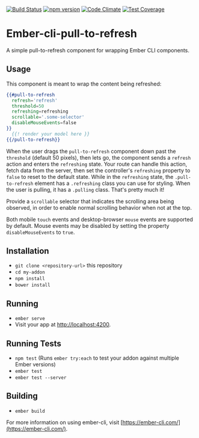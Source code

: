 [![Build Status](https://travis-ci.org/davidgoli/ember-cli-pull-to-refresh.svg?branch=master)](https://travis-ci.org/davidgoli/ember-cli-pull-to-refresh)
[![npm version](https://badge.fury.io/js/ember-cli-pull-to-refresh.svg)](https://badge.fury.io/js/ember-cli-pull-to-refresh)
[![Code Climate](https://codeclimate.com/github/davidgoli/ember-cli-pull-to-refresh/badges/gpa.svg)](https://codeclimate.com/github/davidgoli/ember-cli-pull-to-refresh)
[![Test Coverage](https://codeclimate.com/github/davidgoli/ember-cli-pull-to-refresh/badges/coverage.svg)](https://codeclimate.com/github/davidgoli/ember-cli-pull-to-refresh/coverage)

# Ember-cli-pull-to-refresh

A simple pull-to-refresh component for wrapping Ember CLI components.

## Usage

This component is meant to wrap the content being refreshed:

```hbs
{{#pull-to-refresh
  refresh='refresh'
  threshold=50
  refreshing=refreshing
  scrollable='.some-selector'
  disableMouseEvents=false
}}
  {{! render your model here }}
{{/pull-to-refresh}}
```

When the user drags the `pull-to-refresh` component down past the `threshold`
(default 50 pixels), then lets go, the component sends a `refresh` action and
enters the `refreshing` state. Your route can handle this action, fetch data
from the server, then set the controller's `refreshing` property to `false` to
reset to the default state. While in the `refreshing` state, the
`.pull-to-refresh` element has a `.refreshing` class you can use for styling.
When the user is pulling, it has a `.pulling` class. That's pretty much it!

Provide a `scrollable` selector that indicates the scrolling area being
observed, in order to enable normal scrolling behavior when not at the top.

Both mobile `touch` events and desktop-browser `mouse` events are supported by
default. Mouse events may be disabled by setting the property
`disableMouseEvents` to `true`.

## Installation

* `git clone <repository-url>` this repository
* `cd my-addon`
* `npm install`
* `bower install`

## Running

* `ember serve`
* Visit your app at [http://localhost:4200](http://localhost:4200).

## Running Tests

* `npm test` (Runs `ember try:each` to test your addon against multiple Ember versions)
* `ember test`
* `ember test --server`

## Building

* `ember build`

For more information on using ember-cli, visit [https://ember-cli.com/](https://ember-cli.com/).
